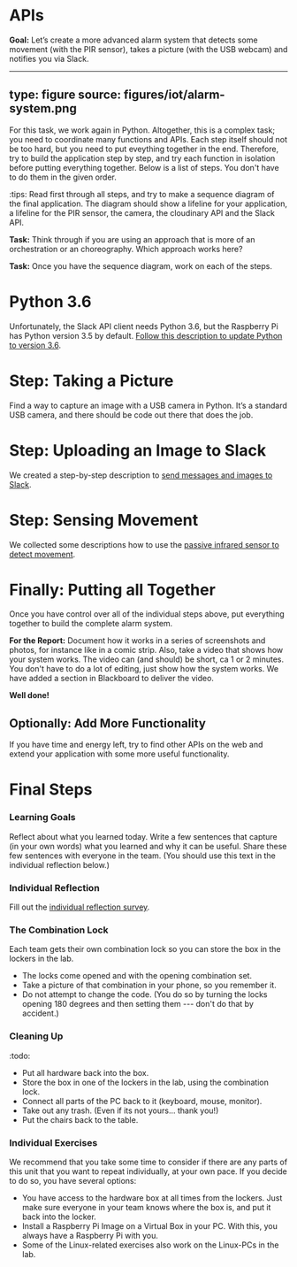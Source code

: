 # APIs

**Goal:** Let’s create a more advanced alarm system that detects some movement (with the PIR sensor), takes a picture (with the USB webcam) and notifies you via Slack.

---
type: figure
source: figures/iot/alarm-system.png
---

For this task, we work again in Python. Altogether, this is a complex task; you need to coordinate many functions and APIs. Each step itself should not be too hard, but you need to put eveything together in the end. Therefore, try to build the application step by step, and try each function in isolation before putting everything together. Below is a list of steps. You don't have to do them in the given order.

:tips: Read first through all steps, and try to make a sequence diagram of the final application. The diagram should show a lifeline for your application, a lifeline for the PIR sensor, the camera, the cloudinary API and the Slack API. 

**Task:** Think through if you are using an approach that is more of an orchestration or an choreography. Which approach works here?

**Task:** Once you have the sequence diagram, work on each of the steps.

# Python 3.6

Unfortunately, the Slack API client needs Python 3.6, but the Raspberry Pi has Python version 3.5 by default. 
[Follow this description to update Python to version 3.6](rpi-python3-6.html).


# Step: Taking a Picture

Find a way to capture an image with a USB camera in Python. It’s a standard USB camera, and there should be code out there that does the job.


# Step: Uploading an Image to Slack

We created a step-by-step description to [send messages and images to Slack](iot-slack.html).


# Step: Sensing Movement

We collected some descriptions how to use the [passive infrared sensor to detect movement](iot-pir-sensor.html).

 

# Finally: Putting all Together

Once you have control over all of the individual steps above, put everything together to build the complete alarm system.  

**For the Report:** Document how it works in a series of screenshots and photos, for instance like in a comic strip. Also, take a video that shows how your system works. The video can (and should) be short, ca 1 or 2 minutes. You don't have to do a lot of editing, just show how the system works. We have added a section in Blackboard to deliver the video.

**Well done!**

## Optionally: Add More Functionality

If you have time and energy left, try to find other APIs on the web and extend your application with some more useful functionality. 


# Final Steps

### Learning Goals

Reflect about what you learned today. Write a few sentences that capture (in your own words) what you learned and why it can be useful. Share these few sentences with everyone in the team. (You should use this text in the individual reflection below.)


### Individual Reflection

Fill out the <a href="https://forms.office.com/Pages/ResponsePage.aspx?id=cgahCS-CZ0SluluzdZZ8BSxiepoCd7lKk70IThBWqdJUQzJJUEVaQlBBMlFaSFBaTllITkcxRDEzNi4u" class="arrow">individual reflection survey</a>.


### The Combination Lock

Each team gets their own combination lock so you can store the box in the lockers in the lab. 

* The locks come opened and with the opening combination set.
* Take a picture of that combination in your phone, so you remember it.
* Do not attempt to change the code. (You do so by turning the locks opening 180 degrees and then setting them --- don't do that by accident.) 


### Cleaning Up

:todo:
- Put all hardware back into the box.
- Store the box in one of the lockers in the lab, using the combination lock.
- Connect all parts of the PC back to it (keyboard, mouse, monitor).
- Take out any trash. (Even if its not yours... thank you!)
- Put the chairs back to the table.

### Individual Exercises

We recommend that you take some time to consider if there are any parts of this unit that you want to repeat individually, at your own pace. If you decide to do so, you have several options:

- You have access to the hardware box at all times from the lockers. Just make sure everyone in your team knows where the box is, and put it back into the locker.
- Install a Raspberry Pi Image on a Virtual Box in your PC. With this, you always have a Raspberry Pi with you.
- Some of the Linux-related exercises also work on the Linux-PCs in the lab.

